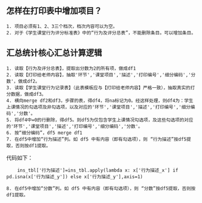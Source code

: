 ## 怎样在打印表中增加项目？
    1. 项目必须有1、2、3三个档次，档次内容可以为空。
    2. 对于《学生课堂行为评分标准表》中的“行为及评分总表”，不能删除条目。可以增加条目。


## 汇总统计核心汇总计算逻辑
    1. 读取【行为及评分总表】，提取出分数为2的所有项，做成df1
    2. 读取【打印给老师内容】，抽取'环节','课堂项目','描述','打印编号','细分编码','分数'，做成df2。
    3. 读取【学生课堂行为记录表】（此表模板应与【打印给老师内容】严格一致），抽取真实的打分数据，做成df3。
    4. 横向merge df2和df3，步骤的表，得df4，将na标记为0。经这样处理，则df4为：学生上课情况的勾选项及非勾选项，以及对应的'环节','课堂项目','描述','打印编号','细分编码','分数'。
    5. 将df4中=0的行删除，得df5。则df5为仅包含学生上课情况勾选项，及这些勾选项的对应的'环节','课堂项目','描述','打印编号','细分编码','分数'。
    6. 按“细分编码”，df5 merge df1
    7. 在df5中增加“行为描述”列。如 df5 中有内容（即有勾选项），则 “行为描述”按df5提取，否则按df1提取。
   代码如下：
```
    ins_tbl['行为描述']=ins_tbl.apply(lambda x: x['行为描述_x'] if pd.isna(x['行为描述_y']) else x['行为描述_y'],axis=1)
```
    8. 在df5中增加“分数”列。如 df5 中有内容（即有勾选项），则 “分数”按df5提取，否则按df1提取。
   
